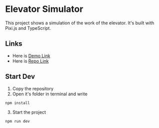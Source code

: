 # Elevator Simulator
This project shows a simulation of the work of the elevator. It's built with Pixi.js and TypeScript.

## Links
- Here is [Demo Link](https://elevator-simulator-ashy.vercel.app)
- Here is [Repo Link](https://github.com/RomanMartseniuk/elevator-simulator)

## Start Dev
1. Copy the repository
2. Open it's folder in terminal and write
``` bash
npm install
```
3. Start the project
``` bash
npm run dev
```